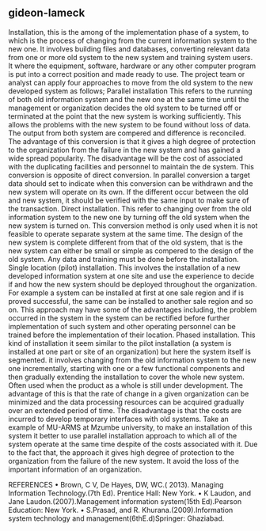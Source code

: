 ## gideon-lameck
Installation, this is the among of the implementation phase of a system, to which is the process of changing from the current information system to the new one. It involves building files and databases, converting relevant data from one or more old system to the new system and training system users. It where the equipment, software, hardware or any other computer program is put into a correct position and made ready to use.
The project team or analyst can apply four approaches to move from the old system to the new developed system as follows;
Parallel installation 
This refers to the running of both old information system and the new one at the same time until the management or organization decides the old system to be turned off or terminated at the point that the new system is working sufficiently. This allows the problems with the new system to be found without loss of data.
The output from both system are compered and difference is reconciled. The advantage of this conversion is that it gives a high degree of protection to the organization from the failure in the new system and has gained a wide spread popularity.
The disadvantage will be the cost of associated with the duplicating facilities and personnel to maintain the de system. This conversion is opposite of direct conversion.
In parallel conversion a target data should set to indicate when this conversion can be withdrawn and the new system will operate on its own. If the different occur between the old and new system, it should be verified with the same input to make sure of the transaction.
Direct installation.
This refer to changing over from the old information system to the new one by turning off the old system when the new system is turned on. This conversion method is only used when it is not feasible to operate separate system at the same time. The design of the new system is complete different from that of the old system, that is the new system can either be small or simple as compered to the design of the old system.  Any data and training must be done before the installation.
Single location (pilot) installation.
This involves the installation of a new developed information system at one site and use the experience to decide if and how the new system should be deployed throughout the organization. For example a system can be installed at first at one sale region and if is proved successful, the same can be installed to another sale region and so on.
This approach may have some of the advantages including, the problem occurred in the system in the system can be rectified before further implementation of such system and other operating personnel can be trained before the implementation of their location.
Phased installation.
 This kind of installation it seem similar to the pilot installation (a system is installed at one part or site of an organization) but here the system itself is segmented. it involves changing from the old information system to the new one incrementally, starting with one or a few functional components and then gradually extending the installation to cover the whole new system. Often used when the product as a whole is still under development.
The advantage of this is that the rate of change in a given organization can be minimized and the data processing resources can be acquired gradually over an extended period of time. The disadvantage is that the costs are incurred to develop temporary interfaces with old systems.
Take an example of MU-ARMS at Mzumbe university, to make an installation of this system it better to use parallel installation approach to which all of the system operate at the same time despite of the costs associated with it. Due to  the fact that, the approach it gives high degree of protection to the organization from the failure of the new system. It avoid the loss of the important information of an organization.     

 


REFERENCES
•	Brown, C V, De Hayes, DW, WC.( 2013). Managing Information Technology.(7th Ed). Prentice Hall: New York.
•	K Laudon, and Jane Laudon.(2007).Management information system(15th Ed).Pearson Education: New York.
•	S.Prasad, and R. Khurana.(2009).Information system technology and management(6thE.d)Springer: Ghaziabad.


